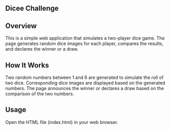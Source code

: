 ## Dicee Challenge

## Overview
This is a simple web application that simulates a two-player dice game. The page generates random dice images for each player, compares the results, and declares the winner or a draw.

## How It Works
Two random numbers between 1 and 6 are generated to simulate the roll of two dice.
Corresponding dice images are displayed based on the generated numbers.
The page announces the winner or declares a draw based on the comparison of the two numbers.

## Usage
Open the HTML file (index.html) in your web browser.
